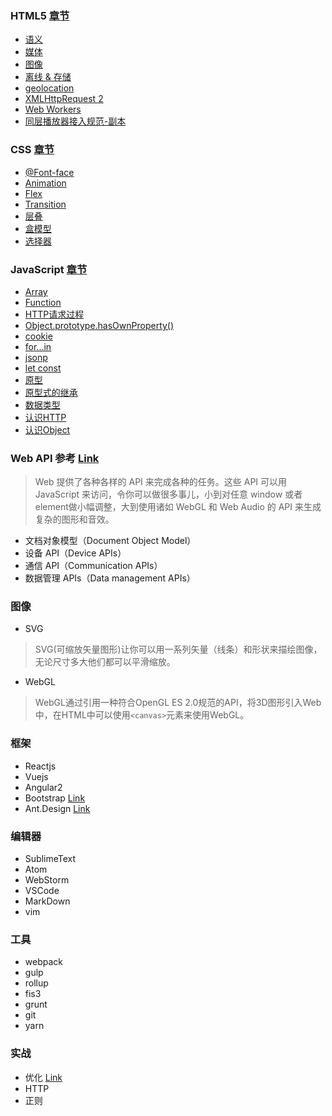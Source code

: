 ### HTML5 [章节](https://github.com/evanhunt/evan_awesome/tree/master/HTML5)   

- [语义](https://github.com/evanhunt/evan_awesome/blob/master/HTML5/%E8%AF%AD%E4%B9%89.md)
- [媒体](https://github.com/evanhunt/evan_awesome/blob/master/HTML5/%E5%AA%92%E4%BD%93.md)
- [图像](https://github.com/evanhunt/evan_awesome/blob/master/HTML5/%E5%9B%BE%E5%83%8F.md)
- [离线 & 存储](https://github.com/evanhunt/evan_awesome/blob/master/HTML5/%E7%A6%BB%E7%BA%BF%20%26%20%E5%AD%98%E5%82%A8.md)
- [geolocation](https://github.com/evanhunt/evan_awesome/blob/master/HTML5/geolocation%20%E5%AF%B9%E8%B1%A1.md)
- [XMLHttpRequest 2](https://github.com/evanhunt/evan_awesome/blob/master/HTML5/XMLHttpRequest%202.md)
- [Web Workers](https://github.com/evanhunt/evan_awesome/blob/master/HTML5/Web%20Workers.md)
- [同层播放器接入规范-副本](https://github.com/evanhunt/evan_awesome/blob/master/HTML5/%E5%90%8C%E5%B1%82%E6%92%AD%E6%94%BE%E5%99%A8%E6%8E%A5%E5%85%A5%E8%A7%84%E8%8C%83-%E5%89%AF%E6%9C%AC.md)

### CSS [章节](https://github.com/evanhunt/evan_awesome/tree/master/CSS)   

- [@Font-face](https://github.com/evanhunt/evan_awesome/blob/master/CSS/%40Font-face.md)
- [Animation](https://github.com/evanhunt/evan_awesome/blob/master/CSS/Animation.md)
- [Flex](https://github.com/evanhunt/evan_awesome/blob/master/CSS/Flex.md)
- [Transition](https://github.com/evanhunt/evan_awesome/blob/master/CSS/Transition.md)
- [层叠](https://github.com/evanhunt/evan_awesome/blob/master/CSS/%E5%B1%82%E5%8F%A0.md)
- [盒模型](https://github.com/evanhunt/evan_awesome/blob/master/CSS/%E7%9B%92%E6%A8%A1%E5%9E%8B.md)
- [选择器](https://github.com/evanhunt/evan_awesome/blob/master/CSS/%E9%80%89%E6%8B%A9%E5%99%A8.md)

### JavaScript [章节](https://github.com/evanhunt/evan_awesome/tree/master/JavaScript)   

- [Array](https://github.com/evanhunt/evan_awesome/blob/master/JavaScript/Array%20%E6%89%A9%E5%B1%95.md)
- [Function](https://github.com/evanhunt/evan_awesome/blob/master/JavaScript/Function.md)
- [HTTP请求过程](https://github.com/evanhunt/evan_awesome/blob/master/JavaScript/HTTP%E8%AF%B7%E6%B1%82%E8%BF%87%E7%A8%8B.md)
- [Object.prototype.hasOwnProperty()](https://github.com/evanhunt/evan_awesome/blob/master/JavaScript/Object.prototype.hasOwnProperty().md)
- [cookie](https://github.com/evanhunt/evan_awesome/blob/master/JavaScript/cookie.md)
- [for...in](https://github.com/evanhunt/evan_awesome/blob/master/JavaScript/for...in.md)
- [jsonp](https://github.com/evanhunt/evan_awesome/blob/master/JavaScript/jsonp.md)
- [let const](https://github.com/evanhunt/evan_awesome/blob/master/JavaScript/let%20%E5%92%8C%20const.md)
- [原型](https://github.com/evanhunt/evan_awesome/blob/master/JavaScript/%E5%8E%9F%E5%9E%8B.md)
- [原型式的继承](https://github.com/evanhunt/evan_awesome/blob/master/JavaScript/%E5%8E%9F%E5%9E%8B%E5%BC%8F%E7%9A%84%E7%BB%A7%E6%89%BF.md)
- [数据类型](https://github.com/evanhunt/evan_awesome/blob/master/JavaScript/%E6%95%B0%E6%8D%AE%E7%B1%BB%E5%9E%8B.md)
- [认识HTTP](https://github.com/evanhunt/evan_awesome/blob/master/JavaScript/%E8%AE%A4%E8%AF%86HTTP.md)
- [认识Object](https://github.com/evanhunt/evan_awesome/blob/master/JavaScript/%E8%AE%A4%E8%AF%86Object.md)

### Web API 参考 [Link](https://developer.mozilla.org/zh-CN/docs/Web/Reference/API)

> Web 提供了各种各样的 API 来完成各种的任务。这些 API 可以用 JavaScript 来访问，令你可以做很多事儿，小到对任意 window 或者 element做小幅调整，大到使用诸如 WebGL 和 Web Audio 的 API 来生成复杂的图形和音效。 

- 文档对象模型（Document Object Model）
- 设备 API（Device APIs）
- 通信 API（Communication APIs）
- 数据管理 APIs（Data management APIs）

### 图像 

- SVG

> SVG(可缩放矢量图形)让你可以用一系列矢量（线条）和形状来描绘图像，无论尺寸多大他们都可以平滑缩放。

- WebGL

> WebGL通过引用一种符合OpenGL ES 2.0规范的API，将3D图形引入Web中，在HTML中可以使用` <canvas> `元素来使用WebGL。


### 框架 

- Reactjs
- Vuejs 
- Angular2
- Bootstrap [Link](http://www.bootcss.com/)
- Ant.Design [Link](https://ant.design/index-cn)

### 编辑器

- SublimeText
- Atom
- WebStorm
- VSCode
- MarkDown
- vim

### 工具

- webpack
- gulp
- rollup
- fis3
- grunt
- git
- yarn

### 实战

- 优化 [Link](https://developers.google.com/web/fundamentals/performance/optimizing-content-efficiency/?hl=zh-cn)
- HTTP
- 正则






